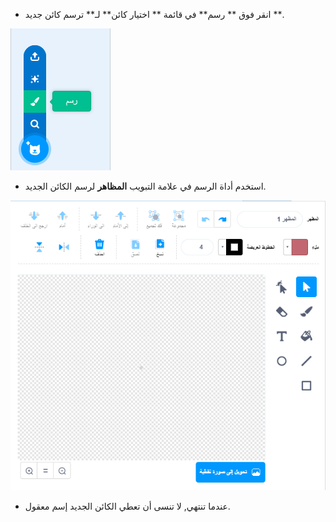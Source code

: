 - انقر فوق ** رسم** في قائمة ** اختيار كائن** لـ** ترسم كائن جديد **.

![كائن جديد](images/new_sprite.png)

- استخدم أداة الرسم في علامة التبويب **المظاهر** لرسم الكائن الجديد.

![أدوات_الطلاء](images/paint_tools.png)

- عندما تنتهي, لا تنسى أن تعطي الكائن الجديد إسم معقول.